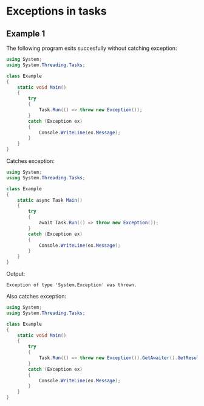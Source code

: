 # Exceptions in tasks

## Example 1

The following program exits succesfully without catching exception:

```csharp
using System;
using System.Threading.Tasks;

class Example
{
    static void Main()
    {
        try
        {
            Task.Run(() => throw new Exception());
        }
        catch (Exception ex)
        {
            Console.WriteLine(ex.Message);
        }
    }
}
```

Catches exception:

```csharp
using System;
using System.Threading.Tasks;

class Example
{
    static async Task Main()
    {
        try
        {
            await Task.Run(() => throw new Exception());
        }
        catch (Exception ex)
        {
            Console.WriteLine(ex.Message);
        }
    }
}
```

Output:

```output
Exception of type 'System.Exception' was thrown.
```

Also catches exception:

```csharp
using System;
using System.Threading.Tasks;

class Example
{
    static void Main()
    {
        try
        {
            Task.Run(() => throw new Exception()).GetAwaiter().GetResult();
        }
        catch (Exception ex)
        {
            Console.WriteLine(ex.Message);
        }
    }
}
```
